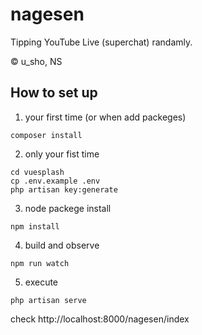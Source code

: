 # nagesen
  Tipping YouTube Live (superchat) randamly.

  ©︎ u_sho, NS

## How to set up
  1.  your first time (or when add packeges)
  ```
  composer install
  ```
  
  2.  only your fist time
  ```
  cd vuesplash
  cp .env.example .env
  php artisan key:generate
  ```
  
  3.  node packege install
  ```
  npm install
  ```
  
  4.  build and observe
  ```
  npm run watch
  ```
  
  5.  execute
  ```
  php artisan serve
  ```
  check http://localhost:8000/nagesen/index
